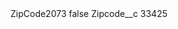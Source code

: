 <?xml version="1.0" encoding="UTF-8"?>
<CustomMetadata xmlns="http://soap.sforce.com/2006/04/metadata" xmlns:xsi="http://www.w3.org/2001/XMLSchema-instance" xmlns:xsd="http://www.w3.org/2001/XMLSchema">
    <label>ZipCode2073</label>
    <protected>false</protected>
    <values>
        <field>Zipcode__c</field>
        <value xsi:type="xsd:string">33425</value>
    </values>
</CustomMetadata>

